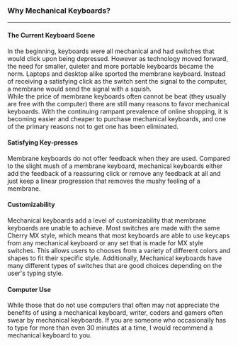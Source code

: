 ### Why Mechanical Keyboards? ###
---
#### The Current Keyboard Scene ####
In the beginning, keyboards were all mechanical and had switches that would click upon being depressed. However as technology moved forward, the need for smaller, quieter and more portable keyboards became the norm. Laptops and desktop alike sported the membrane keyboard. Instead of receiving a satisfying click as the switch sent the signal to the computer, a membrane would send the signal with a squish.  
While the price of membrane keyboards often cannot be beat (they usually are free with the computer) there are still many reasons to favor mechanical keyboards. With the continuing rampant prevalence of online shopping, it is becoming easier and cheaper to purchase mechanical keyboards, and one of the primary reasons not to get one has been eliminated.

#### Satisfying Key-presses #####
Membrane keyboards do not offer feedback when they are used. Compared to the slight mush of a membrane keyboard, mechanical keyboards either add the feedback of a reassuring click or remove any feedback at all and just keep a linear progression that removes the mushy feeling of a membrane.


#### Customizability #####
Mechanical keyboards add a level of customizability that membrane keyboards are unable to achieve. Most switches are made with the same Cherry MX style, which means that most keyboards are able to use keycaps from any mechanical keyboard or any set that is made for MX style switches. This allows users to chooses from a variety of different colors and shapes to fit their specific style. Additionally, Mechanical keyboards have many different types of switches that are good choices depending on the user's typing style.

#### Computer Use #####
While those that do not use computers that often may not appreciate the benefits of using a mechanical keyboard, writer, coders and gamers often swear by mechanical keyboards. If you are someone who occasionally has to type for more than even 30 minutes at a time, I would recommend a mechanical keyboard to you.
